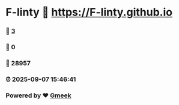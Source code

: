 # F-linty :link: https://F-linty.github.io 
### :page_facing_up: [3](https://F-linty.github.io/tag.html) 
### :speech_balloon: 0 
### :hibiscus: 28957 
### :alarm_clock: 2025-09-07 15:46:41 
### Powered by :heart: [Gmeek](https://github.com/Meekdai/Gmeek)
